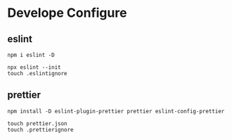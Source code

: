# Develope Configure

## eslint

```shell
npm i eslint -D

npx eslint --init
touch .eslintignore
```

## prettier

```shell
npm install -D eslint-plugin-prettier prettier eslint-config-prettier

touch prettier.json
touch .prettierignore
```
